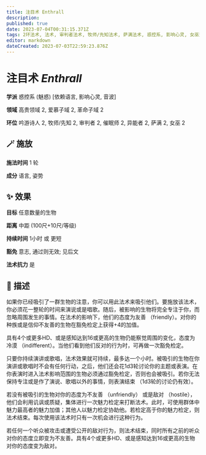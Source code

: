 ```yaml
---
title: 注目术 Enthrall
description: 
published: true
date: 2023-07-04T00:31:15.371Z
tags: 2环法术, 法术, 审判者法术, 牧师/先知法术, 萨满法术, 惑控系, 影响心灵, 女巫法术, 吟游诗人法术, 异能者法术, 催眠师法术, 音波, 魅惑, 依赖语言, 高贵领域, 爱慕子域, 革命子域
editor: markdown
dateCreated: 2023-07-03T22:59:23.876Z
---
```


# **注目术** *Enthrall*

**学派** 惑控系 (魅惑) \[依赖语言, 影响心灵, 音波\] 

**领域** 高贵领域 2, 爱慕子域 2, 革命子域 2

**环位** 吟游诗人 2, 牧师/先知 2, 审判者 2, 催眠师 2, 异能者 2, 萨满 2, 女巫 2

## 🪄 施放

**施法时间** 1 轮

**成分** 语言, 姿势

## ✨ 效果 

**目标** 任意数量的生物 

**距离** 中距 (100尺+10尺/等级)  

**持续时间** 1小时 或 更短 

**豁免** 意志, 通过则无效; 见后文

**法术抗力** 是

## 📖 描述

如果你已经吸引了一群生物的注意，你可以用此法术来吸引他们。要施放该法术，你必须花一整轮的时间来演说或是唱歌。随后，被影响的生物将完全专注于你，而忽略周围发生的事情。在法术的影响下，他们的态度为友善 （friendly）。对你的种族或是信仰不友善的生物在豁免检定上获得+4的加值。

具有4个或更多HD、或是感知达到16或更高的生物仍能察觉周围的变化，态度为冷漠 （indifferent）。当他们看到他们反对的行为时，可再做一次豁免检定。

 只要你持续演讲或歌唱，法术效果就可持续，最多达一个小时。被吸引的生物在你演讲或歌唱时不会有任何行动，之后，他们还会花1d3轮讨论你的主题或表演。在你表演时进入法术影响范围的生物必须通过豁免检定，否则也会被吸引。若你无法保持专注或是作了演说、歌唱以外的事情，则表演结束 （1d3轮的讨论仍有效）。

 若没有被吸引的生物对你的态度为不友善 （unfriendly） 或是敌对 （hostile），他们会利用讥讽或质疑，集体进行一次魅力检定来打断法术。此时，可使用群体中魅力最高者的魅力加值；其他人以魅力检定协助他。若检定高于你的魅力检定，则法术结束。每次使用该法术时只有一次机会进行这种行为。

 若任何一个听众被攻击或遭受公开的敌对行为，则法术结束，同时所有之前的听众对你的态度立即变为不友善。具有4个或更多HD、或是感知达到16或更高的生物对你的态度变为敌对。
    